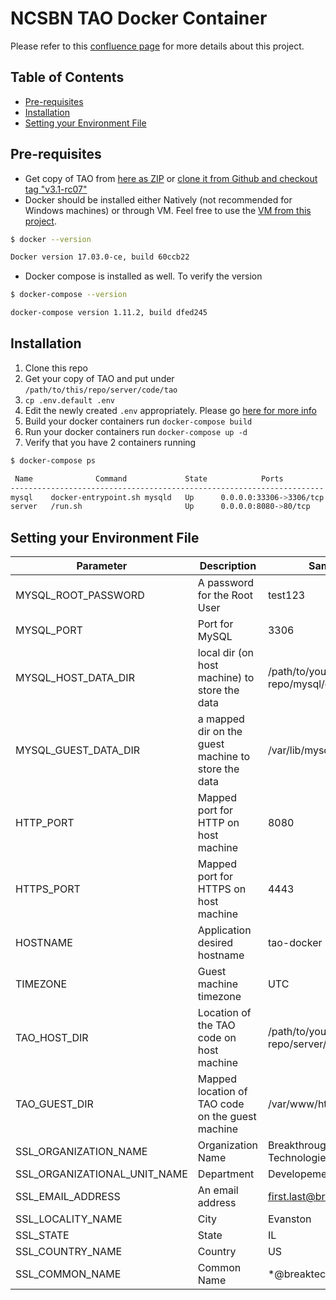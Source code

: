 # NCSBN TAO Docker Container
Please refer to this [confluence page](https://breaktech.atlassian.net/wiki/display/NCSBN/TAO+Docker+Set+Special+Project)
for more details about this project.

## Table of Contents
- [Pre-requisites](#pre-requisites)
- [Installation](#installation)
- [Setting your Environment File](#setting-your-environment-file)

## Pre-requisites
- Get copy of TAO from [here as ZIP](http://releases.taotesting.com/TAO_3.1.0-RC7_build.zip) or
[clone it from Github and checkout tag "v3.1-rc07"](https://github.com/oat-sa/package-tao)
- Docker should be installed either Natively (not recommended for Windows machines) or through VM. Feel free to use the
[VM from this project](https://github.com/minaeakhalil/docker).
```bash
$ docker --version

Docker version 17.03.0-ce, build 60ccb22
```
- Docker compose is installed as well. To verify the version
```bash
$ docker-compose --version

docker-compose version 1.11.2, build dfed245
```

## Installation
1. Clone this repo
2. Get your copy of TAO and put under `/path/to/this/repo/server/code/tao`
3. `cp .env.default .env`
4. Edit the newly created `.env` appropriately. Please go [here for more info](#setting-your-environment-file)
5. Build your docker containers run `docker-compose build`
6. Run your docker containers run `docker-compose up -d`
7. Verify that you have 2 containers running
```bash
$ docker-compose ps

 Name              Command             State            Ports          
----------------------------------------------------------------------
mysql    docker-entrypoint.sh mysqld   Up      0.0.0.0:33306->3306/tcp 
server   /run.sh                       Up      0.0.0.0:8080->80/tcp   
```

## Setting your Environment File
| Parameter | Description | Sample |
| --------- | ----------- | ------ |
| MYSQL_ROOT_PASSWORD | A password for the Root User | test123 |
| MYSQL_PORT | Port for MySQL | 3306 |
| MYSQL_HOST_DATA_DIR | local dir (on host machine) to store the data | /path/to/your/local-repo/mysql/data |
| MYSQL_GUEST_DATA_DIR | a mapped dir on the guest machine to store the data | /var/lib/mysql |
| HTTP_PORT | Mapped port for HTTP on host machine | 8080 |
| HTTPS_PORT | Mapped port for HTTPS on host machine | 4443 |
| HOSTNAME | Application desired hostname | tao-docker |
| TIMEZONE | Guest machine timezone | UTC |
| TAO_HOST_DIR | Location of the TAO code on host machine | /path/to/your/local-repo/server/code/tao |
| TAO_GUEST_DIR | Mapped location of TAO code on the guest machine | /var/www/html |
| SSL_ORGANIZATION_NAME | Organization Name | Breakthrough Technologies LLC |
| SSL_ORGANIZATIONAL_UNIT_NAME | Department | Developement |
| SSL_EMAIL_ADDRESS | An email address | first.last@breaktech.com |
| SSL_LOCALITY_NAME | City | Evanston |
| SSL_STATE | State | IL |
| SSL_COUNTRY_NAME | Country | US |
| SSL_COMMON_NAME | Common Name | *@breaktech.com |

